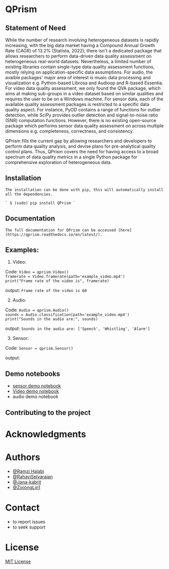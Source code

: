 # QPrism

## Statement of Need
While the number of research involving heterogeneous datasets is rapidly increasing, with the big data market having a Compound Annual Growth Rate (CAGR) of 13.2% (Statista, 2022), there isn't a dedicated package that allows researchers to perform data-driven data quality assessment on heterogeneous real-world datasets. Nevertheless, a limited number of existing libraries  contain single-type data quality assessment functions, mostly relying on application-specific data assumptions. For audio, the avaible packages' major area of interest is music data processing and visualization e.g. Python-based Librosa and Audioop and R-based Essentia. For video data quality assessment, we only found the QVA package, which aims at making sub-groups in a video dataset based on similar qualities and requires the user to be on a Windows machine. For sensor data, each of the available quality assessment packages is restricted to a specific data quality aspect. For instance, PyOD contains a range of functions for outlier detection, while SciPy provides outlier detection and signal-to-noise ratio (SNR) computation functions. However, there is no existing open-source package which performs sensor data quality assessment on across multiple dimensions e.g. completeness, correctness, and consistency. 

QPrism fills the current gap by allowing researchers and developers to perform data quality analysis, and devise plans for pre-analytical quality control plans. Thus, QPrism covers the need for having access to a broad spectrum of data quality metrics in a single Python package for comprehensive exploration of heterogeneous data. 


## Installation

    The installation can be done with pip, this will automatically install all the dependencies.

    ` $ (sudo) pip install QPrism `


## Documentation

    The full documentation for QPrism can be accessed [here](https://qprism.readthedocs.io/en/latest/).
 



## Examples:
1. Video:

Code: `Video = qprism.Video()` <br>
`framerate = Video.framerate(path='example_video.mp4')` <br>
`print("Frame rate of the video is", framerate)
`

output: `Frame rate of the video is 60`

2. Audio:

Code: `Audio = qprism.Audio()` <br>
`sounds = Audio.classification(path='example_video.mp4')` <br>
`print("Sounds in the audio are:", sounds)`

output: `Sounds in the audio are: ['Speech', 'Whistling', 'Alarm']`

3. Sensor: 

Code: `Sensor = qprism.Sensor()` <br>

output:


## Demo notebooks

  - [sensor demo notebook](https://github.com/aid4mh/QPrism/tree/main/tests/Sensor)
  - [Video demo notebook](https://github.com/aid4mh/QA-module/blob/main/demo_video.ipynb)
  - audio demo notebook


## Contributing to the project


# Acknowledgments


# Authors
- [@Ramzi Halabi](https://github.com/RamziHalabi)
- [@RahaviSelvarajan](https://github.com/RahaviSelvarajan)
- [@Jana-kabrit](https://github.com/Jana-kabrit)
- [@ZixiongLin1](https://github.com/ZixiongLin1)


# Contact 

- to report issues 
- to seek support


# License
   
   [MIT License](https://github.com/aid4mh/QPrism/blob/main/LICENSE)
    
